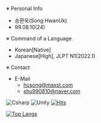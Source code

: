 ※ Personal Info
- 송환욱(Song HwanUk)
- 99.08.10(24)

※ Command of a Language
- Korean[Native]
- Japanese[High], JLPT N1(2022.1)

※ Contact
- E-Mail
  - husong@maxst.com
  - shu990810@naver.com

![Csharp](https://img.shields.io/badge/C＃-000000?style=flat-square&logo=Csharp&logoColor=white)
![Unity](https://img.shields.io/badge/Unity-000000?style=flat-square&logo=Unity&logoColor=white)
[![Hits](https://hits.seeyoufarm.com/api/count/incr/badge.svg?url=https%3A%2F%2Fgithub.com%2FUgee0810%2Fhit-counter&count_bg=%23626262&title_bg=%23000000&icon=github.svg&icon_color=%23FFFFFF&title=Ugee0810&edge_flat=false)](https://hits.seeyoufarm.com)

[![Top Langs](https://github-readme-stats.vercel.app/api/top-langs/?username=ugee0810)](https://github.com/anuraghazra/github-readme-stats)




